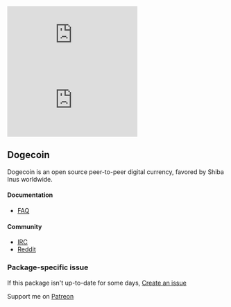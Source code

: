 [![](https://img.shields.io/chocolatey/v/dogecoin.install?color=green&label=dogecoin.install)](https://chocolatey.org/packages/dogecoin.install) [![](https://img.shields.io/chocolatey/dt/dogecoin.install)](https://chocolatey.org/packages/dogecoin.install)

## Dogecoin
Dogecoin is an open source peer-to-peer digital currency, favored by Shiba Inus worldwide.

#### Documentation
* [FAQ](https://github.com/dogecoin/dogecoin#very-much-frequently-asked-questions)

#### Community
* [IRC](https://webchat.freenode.net/?channels=%23dogecoin)
* [Reddit](https://www.reddit.com/r/dogecoin)

### Package-specific issue
If this package isn't up-to-date for some days, [Create an issue](https://github.com/tunisiano187/Chocolatey-packages/issues/new/choose)

Support me on [Patreon](https://www.patreon.com/bePatron?u=39585820)
